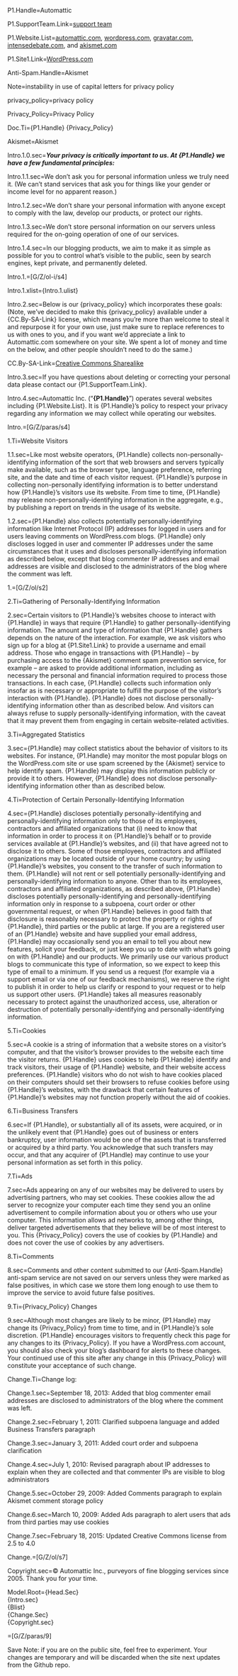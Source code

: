 P1.Handle=<span class="definedterm">Automattic</span>

P1.SupportTeam.Link=<a href="http://en.support.wordpress.com/">support team</a>

P1.Website.List=<a href="https://automattic.com/">automattic.com</a>, <a href="http://wordpress.com/">wordpress.com</a>, <a href="http://gravatar.com/">gravatar.com</a>, <a href="http://intensedebate.com/">intensedebate.com</a>, and <a href="http://akismet.com/">akismet.com</a>

P1.Site1.Link=<a href="http://wordpress.com/">WordPress.com</a>

Anti-Spam.Handle=Akismet

Note=instability in use of capital letters for privacy policy

privacy_policy=privacy policy

Privacy_Policy=Privacy Policy

Doc.Ti={P1.Handle} {Privacy_Policy}

Akismet=Akismet

Intro.1.0.sec=<b><i>Your privacy is critically important to us. At {P1.Handle} we have a few fundamental principles:</i></b>

Intro.1.1.sec=We don’t ask you for personal information unless we truly need it. (We can’t stand services that ask you for things like your gender or income level for no apparent reason.)

Intro.1.2.sec=We don’t share your personal information with anyone except to comply with the law, develop our products, or protect our rights.

Intro.1.3.sec=We don’t store personal information on our servers unless required for the on-going operation of one of our services.

Intro.1.4.sec=In our blogging products, we aim to make it as simple as possible for you to control what’s visible to the public, seen by search engines, kept private, and permanently deleted.

Intro.1.=[G/Z/ol-i/s4]

Intro.1.xlist={Intro.1.ulist}

Intro.2.sec=Below is our {privacy_policy} which incorporates these goals: (Note, we’ve decided to make this {privacy_policy} available under a {CC.By-SA-Link} license, which means you’re more than welcome to steal it and repurpose it for your own use, just make sure to replace references to us with ones to you, and if you want we’d appreciate a link to Automattic.com somewhere on your site. We spent a lot of money and time on the below, and other people shouldn’t need to do the same.)

CC.By-SA-Link=<a href="http://creativecommons.org/licenses/by-sa/4.0/">Creative Commons Sharealike</a>

Intro.3.sec=If you have questions about deleting or correcting your personal data please contact our {P1.SupportTeam.Link}.

Intro.4.sec=Automattic Inc. (“<strong>{P1.Handle}</strong>”) operates several websites including {P1.Website.List}. It is {P1.Handle}’s policy to respect your privacy regarding any information we may collect while operating our websites.

Intro.=[G/Z/paras/s4]

1.Ti=Website Visitors

1.1.sec=Like most website operators, {P1.Handle} collects non-personally-identifying information of the sort that web browsers and servers typically make available, such as the browser type, language preference, referring site, and the date and time of each visitor request. {P1.Handle}’s purpose in collecting non-personally identifying information is to better understand how {P1.Handle}’s visitors use its website. From time to time, {P1.Handle} may release non-personally-identifying information in the aggregate, e.g., by publishing a report on trends in the usage of its website.

1.2.sec={P1.Handle} also collects potentially personally-identifying information like Internet Protocol (IP) addresses for logged in users and for users leaving comments on WordPress.com blogs. {P1.Handle} only discloses logged in user and commenter IP addresses under the same circumstances that it uses and discloses personally-identifying information as described below, except that blog commenter IP addresses and email addresses are visible and disclosed to the administrators of the blog where the comment was left.

1.=[G/Z/ol/s2]

2.Ti=Gathering of Personally-Identifying Information

2.sec=Certain visitors to {P1.Handle}’s websites choose to interact with {P1.Handle} in ways that require {P1.Handle} to gather personally-identifying information. The amount and type of information that {P1.Handle} gathers depends on the nature of the interaction. For example, we ask visitors who sign up for a blog at {P1.Site1.Link} to provide a username and email address. Those who engage in transactions with {P1.Handle} – by purchasing access to the {Akismet} comment spam prevention service, for example – are asked to provide additional information, including as necessary the personal and financial information required to process those transactions. In each case, {P1.Handle} collects such information only insofar as is necessary or appropriate to fulfill the purpose of the visitor’s interaction with {P1.Handle}. {P1.Handle} does not disclose personally-identifying information other than as described below. And visitors can always refuse to supply personally-identifying information, with the caveat that it may prevent them from engaging in certain website-related activities.

3.Ti=Aggregated Statistics

3.sec={P1.Handle} may collect statistics about the behavior of visitors to its websites. For instance, {P1.Handle} may monitor the most popular blogs on the WordPress.com site or use spam screened by the {Akismet} service to help identify spam. {P1.Handle} may display this information publicly or provide it to others. However, {P1.Handle} does not disclose personally-identifying information other than as described below.

4.Ti=Protection of Certain Personally-Identifying Information

4.sec={P1.Handle} discloses potentially personally-identifying and personally-identifying information only to those of its employees, contractors and affiliated organizations that (i) need to know that information in order to process it on {P1.Handle}’s behalf or to provide services available at {P1.Handle}’s websites, and (ii) that have agreed not to disclose it to others. Some of those employees, contractors and affiliated organizations may be located outside of your home country; by using {P1.Handle}’s websites, you consent to the transfer of such information to them. {P1.Handle} will not rent or sell potentially personally-identifying and personally-identifying information to anyone. Other than to its employees, contractors and affiliated organizations, as described above, {P1.Handle} discloses potentially personally-identifying and personally-identifying information only in response to a subpoena, court order or other governmental request, or when {P1.Handle} believes in good faith that disclosure is reasonably necessary to protect the property or rights of {P1.Handle}, third parties or the public at large. If you are a registered user of an {P1.Handle} website and have supplied your email address, {P1.Handle} may occasionally send you an email to tell you about new features, solicit your feedback, or just keep you up to date with what’s going on with {P1.Handle} and our products. We primarily use our various product blogs to communicate this type of information, so we expect to keep this type of email to a minimum. If you send us a request (for example via a support email or via one of our feedback mechanisms), we reserve the right to publish it in order to help us clarify or respond to your request or to help us support other users. {P1.Handle} takes all measures reasonably necessary to protect against the unauthorized access, use, alteration or destruction of potentially personally-identifying and personally-identifying information.

5.Ti=Cookies

5.sec=A cookie is a string of information that a website stores on a visitor’s computer, and that the visitor’s browser provides to the website each time the visitor returns. {P1.Handle} uses cookies to help {P1.Handle} identify and track visitors, their usage of {P1.Handle} website, and their website access preferences. {P1.Handle} visitors who do not wish to have cookies placed on their computers should set their browsers to refuse cookies before using {P1.Handle}’s websites, with the drawback that certain features of {P1.Handle}’s websites may not function properly without the aid of cookies.

6.Ti=Business Transfers

6.sec=If {P1.Handle}, or substantially all of its assets, were acquired, or in the unlikely event that {P1.Handle} goes out of business or enters bankruptcy, user information would be one of the assets that is transferred or acquired by a third party. You acknowledge that such transfers may occur, and that any acquirer of {P1.Handle} may continue to use your personal information as set forth in this policy.

7.Ti=Ads

7.sec=Ads appearing on any of our websites may be delivered to users by advertising partners, who may set cookies. These cookies allow the ad server to recognize your computer each time they send you an online advertisement to compile information about you or others who use your computer. This information allows ad networks to, among other things, deliver targeted advertisements that they believe will be of most interest to you. This {Privacy_Policy} covers the use of cookies by {P1.Handle} and does not cover the use of cookies by any advertisers.

8.Ti=Comments

8.sec=Comments and other content submitted to our {Anti-Spam.Handle} anti-spam service are not saved on our servers unless they were marked as false positives, in which case we store them long enough to use them to improve the service to avoid future false positives.

9.Ti={Privacy_Policy} Changes

9.sec=Although most changes are likely to be minor, {P1.Handle} may change its {Privacy_Policy} from time to time, and in {P1.Handle}’s sole discretion. {P1.Handle} encourages visitors to frequently check this page for any changes to its {Privacy_Policy}. If you have a WordPress.com account, you should also check your blog’s dashboard for alerts to these changes. Your continued use of this site after any change in this {Privacy_Policy} will constitute your acceptance of such change. 

Change.Ti=Change log:

Change.1.sec=September 18, 2013:  Added that blog commenter email addresses are disclosed to administrators of the blog where the comment was left.

Change.2.sec=February 1, 2011: Clarified subpoena language and added Business Transfers paragraph

Change.3.sec=January 3, 2011: Added court order and subpoena clarification

Change.4.sec=July 1, 2010: Revised paragraph about IP addresses to explain when they are collected and that commenter IPs are visible to blog administrators

Change.5.sec=October 29, 2009: Added Comments paragraph to explain Akismet comment storage policy

Change.6.sec=March 10, 2009: Added Ads paragraph to alert users that ads from third parties may use cookies

Change.7.sec=February 18, 2015: Updated Creative Commons license from 2.5 to 4.0

Change.=[G/Z/ol/s7]

Copyright.sec=© Automattic Inc., purveyors of fine blogging services since 2005. Thank you for your time.

Model.Root={Head.Sec}<br>{Intro.sec}<br>{Blist}<br>{Change.Sec}<br>{Copyright.sec}

=[G/Z/paras/9]
  
  

Save Note: if you are on the public site, feel free to experiment. Your changes are temporary and will be discarded when the site next updates from the Github repo.
